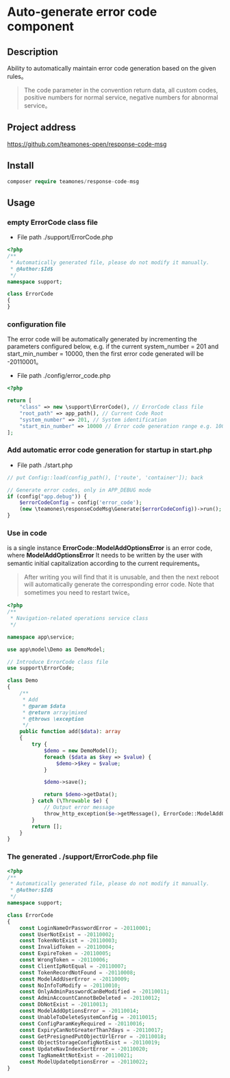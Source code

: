# Auto-generate error code component

## Description

Ability to automatically maintain error code generation based on the given rules。

> The code parameter in the convention return data, all custom codes, positive numbers for normal service, negative numbers for abnormal service。

## Project address

https://github.com/teamones-open/response-code-msg

## Install

```php
composer require teamones/response-code-msg
```

## Usage

### empty ErrorCode class file

- File path ./support/ErrorCode.php

```php
<?php
/**
 * Automatically generated file, please do not modify it manually.
 * @Author:$Id$
 */
namespace support;

class ErrorCode
{
}
```

### configuration file

The error code will be automatically generated by incrementing the parameters configured below, e.g. if the current system_number = 201 and start_min_number = 10000, then the first error code generated will be  -20110001。

- File path ./config/error_code.php

```php
<?php

return [
    "class" => new \support\ErrorCode(), // ErrorCode class file
    "root_path" => app_path(), // Current Code Root
    "system_number" => 201, // System identification
    "start_min_number" => 10000 // Error code generation range e.g. 10000-99999
];
```

### Add automatic error code generation for startup in start.php

- File path ./start.php

```php
// put Config::load(config_path(), ['route', 'container']); back

// Generate error codes, only in APP_DEBUG mode
if (config("app.debug")) {
    $errorCodeConfig = config('error_code');
    (new \teamones\responseCodeMsg\Generate($errorCodeConfig))->run();
}
```

### Use in code

is a single instance **ErrorCode::ModelAddOptionsError**  is an error code, where  **ModelAddOptionsError** It needs to be written by the user with semantic initial capitalization according to the current requirements。

> After writing you will find that it is unusable, and then the next reboot will automatically generate the corresponding error code. Note that sometimes you need to restart twice。

```php
<?php
/**
 * Navigation-related operations service class
 */

namespace app\service;

use app\model\Demo as DemoModel;

// Introduce ErrorCode class file
use support\ErrorCode;

class Demo
{
    /**
     * Add
     * @param $data
     * @return array|mixed
     * @throws \exception
     */
    public function add($data): array
    {
        try {
            $demo = new DemoModel();
            foreach ($data as $key => $value) {
                $demo->$key = $value;
            }

            $demo->save();

            return $demo->getData();
        } catch (\Throwable $e) {
            // Output error message
            throw_http_exception($e->getMessage(), ErrorCode::ModelAddOptionsError);
        }
        return [];
    }
}
```

### The generated . /support/ErrorCode.php file

```php
<?php
/**
 * Automatically generated file, please do not modify it manually.
 * @Author:$Id$
 */
namespace support;

class ErrorCode
{
    const LoginNameOrPasswordError = -20110001;
    const UserNotExist = -20110002;
    const TokenNotExist = -20110003;
    const InvalidToken = -20110004;
    const ExpireToken = -20110005;
    const WrongToken = -20110006;
    const ClientIpNotEqual = -20110007;
    const TokenRecordNotFound = -20110008;
    const ModelAddUserError = -20110009;
    const NoInfoToModify = -20110010;
    const OnlyAdminPasswordCanBeModified = -20110011;
    const AdminAccountCannotBeDeleted = -20110012;
    const DbNotExist = -20110013;
    const ModelAddOptionsError = -20110014;
    const UnableToDeleteSystemConfig = -20110015;
    const ConfigParamKeyRequired = -20110016;
    const ExpiryCanNotGreaterThan7days = -20110017;
    const GetPresignedPutObjectUrlError = -20110018;
    const ObjectStorageConfigNotExist = -20110019;
    const UpdateNavIndexSortError = -20110020;
    const TagNameAttNotExist = -20110021;
    const ModelUpdateOptionsError = -20110022;
}
```



